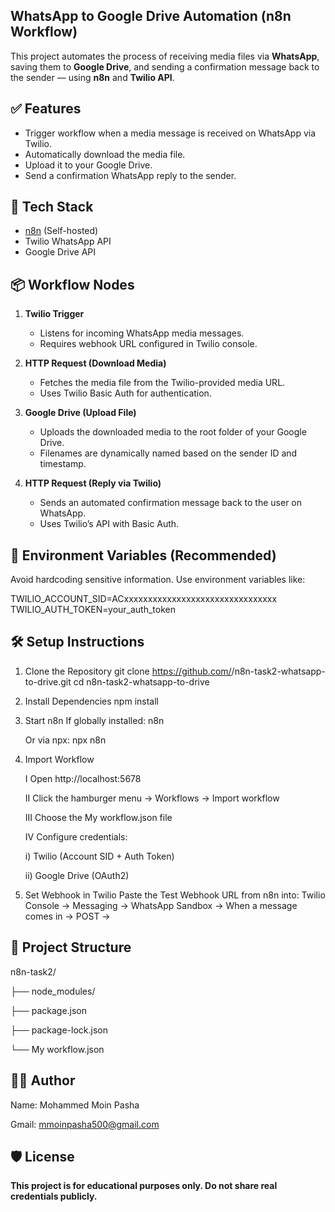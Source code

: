 ## WhatsApp to Google Drive Automation (n8n Workflow)

This project automates the process of receiving media files via **WhatsApp**, saving them to **Google Drive**, and sending a confirmation message back to the sender — using **n8n** and **Twilio API**.

## ✅ Features

- Trigger workflow when a media message is received on WhatsApp via Twilio.
- Automatically download the media file.
- Upload it to your Google Drive.
- Send a confirmation WhatsApp reply to the sender.

## 🧰 Tech Stack

- [n8n](https://n8n.io) (Self-hosted)
- Twilio WhatsApp API
- Google Drive API

## 📦 Workflow Nodes

1. **Twilio Trigger**
   - Listens for incoming WhatsApp media messages.
   - Requires webhook URL configured in Twilio console.

2. **HTTP Request (Download Media)**
   - Fetches the media file from the Twilio-provided media URL.
   - Uses Twilio Basic Auth for authentication.

3. **Google Drive (Upload File)**
   - Uploads the downloaded media to the root folder of your Google Drive.
   - Filenames are dynamically named based on the sender ID and timestamp.

4. **HTTP Request (Reply via Twilio)**
   - Sends an automated confirmation message back to the user on WhatsApp.
   - Uses Twilio’s API with Basic Auth.

## 🔐 Environment Variables (Recommended)

Avoid hardcoding sensitive information. Use environment variables like:

TWILIO_ACCOUNT_SID=ACxxxxxxxxxxxxxxxxxxxxxxxxxxxxxxxx
TWILIO_AUTH_TOKEN=your_auth_token

## 🛠 Setup Instructions

1. Clone the Repository
   git clone https://github.com/<your-username>/n8n-task2-whatsapp-to-drive.git
   cd n8n-task2-whatsapp-to-drive

2. Install Dependencies
   npm install

3. Start n8n
   If globally installed:
   n8n

   Or via npx:
   npx n8n

4. Import Workflow
   
   I   Open http://localhost:5678

   II  Click the hamburger menu → Workflows → Import workflow

   III Choose the My workflow.json file

   IV  Configure credentials:

     i)  Twilio (Account SID + Auth Token)

     ii) Google Drive (OAuth2)

5. Set Webhook in Twilio
Paste the Test Webhook URL from n8n into:
Twilio Console → Messaging → WhatsApp Sandbox → When a message comes in → POST → <your n8n webhook URL>


## 📁 Project Structure

n8n-task2/

├── node_modules/

├── package.json

├── package-lock.json

└── My workflow.json


## 👨‍💻 Author
Name: Mohammed Moin Pasha

Gmail: mmoinpasha500@gmail.com

## 🛡️ License
**This project is for educational purposes only. Do not share real credentials publicly.**
